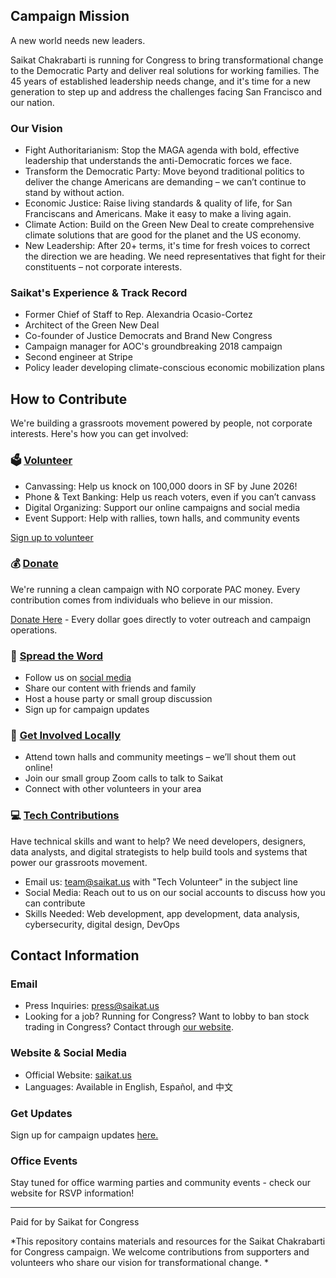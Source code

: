 ## **Campaign Mission**

A new world needs new leaders.

Saikat Chakrabarti is running for Congress to bring transformational change to the Democratic Party and deliver real solutions for working families. The 45 years of established leadership needs change, and it's time for a new generation to step up and address the challenges facing San Francisco and our nation.

### **Our Vision**

* Fight Authoritarianism: Stop the MAGA agenda with bold, effective leadership that understands the anti-Democratic forces we face.  
* Transform the Democratic Party: Move beyond traditional politics to deliver the change Americans are demanding – we can’t continue to stand by without action.   
* Economic Justice: Raise living standards & quality of life, for San Franciscans and Americans. Make it easy to make a living again.   
* Climate Action: Build on the Green New Deal to create comprehensive climate solutions that are good for the planet and the US economy.   
* New Leadership: After 20+ terms, it's time for fresh voices to correct the direction we are heading. We need representatives that fight for their constituents – not corporate interests.

### **Saikat's Experience & Track Record**

* Former Chief of Staff to Rep. Alexandria Ocasio-Cortez  
* Architect of the Green New Deal   
* Co-founder of Justice Democrats and Brand New Congress  
* Campaign manager for AOC's groundbreaking 2018 campaign  
* Second engineer at Stripe  
* Policy leader developing climate-conscious economic mobilization plans

## **How to Contribute**

We're building a grassroots movement powered by people, not corporate interests. Here's how you can get involved:

### **🗳️ [Volunteer](https://www.saikat.us/en/volunteer)**

* Canvassing: Help us knock on 100,000 doors in SF by June 2026\!  
* Phone & Text Banking: Help us reach voters, even if you can’t canvass  
* Digital Organizing: Support our online campaigns and social media  
* Event Support: Help with rallies, town halls, and community events

[Sign up to volunteer](https://www.saikat.us/en/volunteer)

### **💰 [Donate](https://secure.actblue.com/donate/saikat)**

We're running a clean campaign with NO corporate PAC money. Every contribution comes from individuals who believe in our mission.

[Donate Here](https://secure.actblue.com/donate/saikat) \- Every dollar goes directly to voter outreach and campaign operations.

### **📢 [Spread the Word](https://www.saikat.us/en/press)**

* Follow us on [social media](https://linktr.ee/Saikat2026)  
* Share our content with friends and family  
* Host a house party or small group discussion  
* Sign up for campaign updates

### **🤝 [Get Involved Locally](https://www.saikat.us/en/volunteer)**

* Attend town halls and community meetings – we’ll shout them out online\!  
* Join our small group Zoom calls to talk to Saikat  
* Connect with other volunteers in your area

### **💻 [Tech Contributions](https://www.saikat.us/en/volunteer)**

Have technical skills and want to help? We need developers, designers, data analysts, and digital strategists to help build tools and systems that power our grassroots movement.

* Email us: team@saikat.us with "Tech Volunteer" in the subject line  
* Social Media: Reach out to us on our social accounts to discuss how you can contribute  
* Skills Needed: Web development, app development, data analysis, cybersecurity, digital design, DevOps


## **Contact Information**


### **Email**

* Press Inquiries: press@saikat.us  
* Looking for a job? Running for Congress? Want to lobby to ban stock trading in Congress? Contact through [our website](https://www.saikat.us/en).

### **Website & Social Media**

* Official Website: [saikat.us](https://www.saikat.us/en)  
* Languages: Available in English, Español, and 中文

### **Get Updates**

Sign up for campaign updates [here.](https://www.saikat.us/en)

### **Office Events**

Stay tuned for office warming parties and community events \- check our website for RSVP information\! 

---

Paid for by Saikat for Congress

\*This repository contains materials and resources for the Saikat Chakrabarti for Congress campaign. We welcome contributions from supporters and volunteers who share our vision for transformational change. \*  
